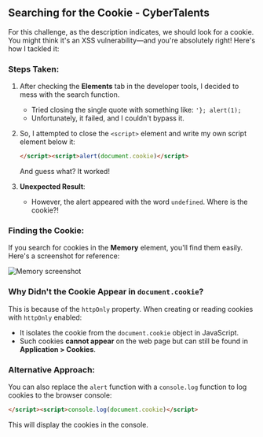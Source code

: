 

## Searching for the Cookie - CyberTalents

For this challenge, as the description indicates, we should look for a cookie. You might think it's an XSS vulnerability—and you're absolutely right! Here's how I tackled it:

### Steps Taken:

1. After checking the **Elements** tab in the developer tools, I decided to mess with the search function.
   - Tried closing the single quote with something like: `'}; alert(1);`
   - Unfortunately, it failed, and I couldn't bypass it.

2. So, I attempted to close the `<script>` element and write my own script element below it:
   ```html
   </script><script>alert(document.cookie)</script>
   ```

    And guess what? It worked!

3. **Unexpected Result**:
   - However, the alert appeared with the word `undefined`. Where is the cookie?! 

### Finding the Cookie:
If you search for cookies in the **Memory** element, you'll find them easily. Here's a screenshot for reference:

![Memory screenshot](https://github.com/user-attachments/assets/0a05478e-0fe2-47c6-975e-79e3ad3de51c)

### Why Didn't the Cookie Appear in `document.cookie`?
This is because of the `httpOnly` property. When creating or reading cookies with `httpOnly` enabled:
   - It isolates the cookie from the `document.cookie` object in JavaScript.
   - Such cookies **cannot appear** on the web page but can still be found in **Application > Cookies**.

### Alternative Approach:
You can also replace the `alert` function with a `console.log` function to log cookies to the browser console:
```html
</script><script>console.log(document.cookie)</script>
```
This will display the cookies in the console.

